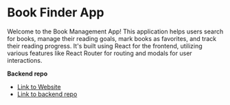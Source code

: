 # Book Finder App

Welcome to the Book Management App! This application helps users search for books, manage their reading goals, mark books as favorites, and track their reading progress. It's built using React for the frontend, utilizing various features like React Router for routing and modals for user interactions.

**Backend repo**

- [Link to Website](https://book-finder.crabdance.com/)
- [Link to backend repo](https://github.com/Embox99/book-finder-backend)
